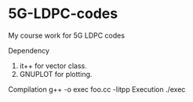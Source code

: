 # 5G-LDPC-codes
My course work for 5G LDPC codes

Dependency
1. it++ for vector class. 
2. GNUPLOT for plotting. 

Compilation
g++ -o exec foo.cc -litpp
Execution
./exec
